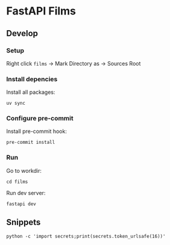 # FastAPI Films

## Develop

### Setup

Right click `films` -> Mark Directory as -> Sources Root


### Install depencies

Install all packages:
```shell
uv sync
```

### Configure pre-commit

Install pre-commit hook:
```shell
pre-commit install
```

### Run

Go to workdir:
```shell
cd films
```

Run dev server:
```shell
fastapi dev
```

## Snippets

```shell
python -c 'import secrets;print(secrets.token_urlsafe(16))'
```
